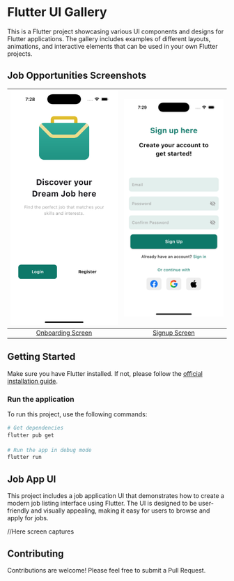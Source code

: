 # Flutter UI Gallery

This is a Flutter project showcasing various UI components and designs for Flutter applications. The gallery includes examples of different layouts, animations, and interactive elements that can be used in your own Flutter projects.

## Job Opportunities Screenshots

| ![Onboarding Screen](https://raw.githubusercontent.com/brinaldyalexis/flutter_ui_gallery/main/assets/jobs/job-onboarding.png) | ![Signup Screen](https://raw.githubusercontent.com/brinaldyalexis/flutter_ui_gallery/main/assets/jobs/job-signup.png) |
|:------------------------------:|:------------------------------:|
| [Onboarding Screen](https://raw.githubusercontent.com/brinaldyalexis/flutter_ui_gallery/main/lib/views/jobs/onboarding_job_view.dart) | [Signup Screen](https://raw.githubusercontent.com/brinaldyalexis/flutter_ui_gallery/main/lib/views/jobs/signup_job_view.dart) |

## Getting Started

Make sure you have Flutter installed. If not, please follow the [official installation guide](https://flutter.dev/docs/get-started/install).

### Run the application

To run this project, use the following commands:

```bash
# Get dependencies
flutter pub get

# Run the app in debug mode
flutter run
```

## Job App UI
This project includes a job application UI that demonstrates how to create a modern job listing interface using Flutter. The UI is designed to be user-friendly and visually appealing, making it easy for users to browse and apply for jobs.

//Here screen captures



## Contributing

Contributions are welcome! Please feel free to submit a Pull Request.
